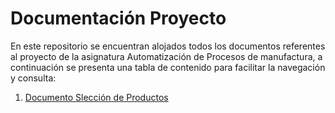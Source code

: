 # Documentación Proyecto

En este repositorio se encuentran alojados todos los documentos referentes al proyecto de la asignatura Automatización de Procesos de manufactura, a continuación se presenta una tabla de contenido para facilitar la navegación y consulta:

1. [Documento Slección de Productos](https://github.com/PurpleWood-APM/Documentacion-Proyecto/blob/main/SeleccionDeProductos.md)
